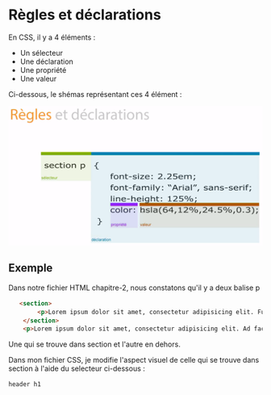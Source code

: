 # Règles et déclarations

En CSS, il y a 4 éléments :

- Un sélecteur
- Une déclaration
- Une propriété
- Une valeur

Ci-dessous, le shémas représentant ces 4 élément :

![CSS 2](../img/regles-declarations-1.png)

## Exemple

Dans notre fichier HTML chapitre-2, nous constatons qu'il y a deux balise p

````html
   <section>
        <p>Lorem ipsum dolor sit amet, consectetur adipisicing elit. Fugiat laboriosam repudiandae sapiente. Alias blanditiis deleniti illum molestiae nobis possimus quae rem voluptatum! Aliquid esse, eveniet ipsum maiores modi quas unde?</p>
    </section>
    <p>Lorem ipsum dolor sit amet, consectetur adipisicing elit. Ad facilis numquam rem. Eaque excepturi nesciunt nihil quisquam veritatis voluptate! Delectus, impedit iste iusto porro praesentium quod repellat tempore ut voluptas?</p>
````

Une qui se trouve dans section et l'autre en dehors.

Dans mon fichier CSS, je modifie l'aspect visuel de celle qui se trouve dans section à l'aide du selecteur ci-dessous :

````css
header h1
````


